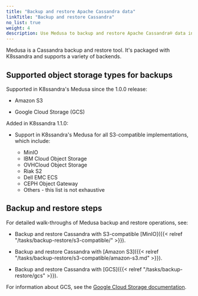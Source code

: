 ```yaml
---
title: "Backup and restore Apache Cassandra data"
linkTitle: "Backup and restore Cassandra"
no_list: true
weight: 4
description: Use Medusa to backup and restore Apache Cassandra® data in Kubernetes.
---
```


Medusa is a Cassandra backup and restore tool. It's packaged with K8ssandra and supports a variety of backends. 

## Supported object storage types for backups

Supported in K8ssandra's Medusa since the 1.0.0 release:

* Amazon S3  

* Google Cloud Storage (GCS)

Added in K8ssandra 1.1.0:

* Support in K8ssandra's Medusa for all S3-compatible implementations, which include:

  * MinIO 
  * IBM Cloud Object Storage
  * OVHCloud Object Storage
  * Riak S2
  * Dell EMC ECS
  * CEPH Object Gateway
  * Others - this list is not exhaustive

## Backup and restore steps

For detailed walk-throughs of Medusa backup and restore operations, see:

* Backup and restore Cassandra with S3-compatible [MinIO]({{< relref "/tasks/backup-restore/s3-compatible/" >}}).

* Backup and restore Cassandra with [Amazon S3]({{< relref "/tasks/backup-restore/s3-compatible/amazon-s3.md" >}}).

* Backup and restore Cassandra with [GCS]({{< relref "/tasks/backup-restore/gcs" >}}).

For information about GCS, see the [Google Cloud Storage documentation](https://cloud.google.com/storage).
